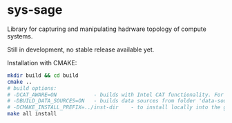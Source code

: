 # sys-sage

Library for capturing and manipulating hadrware topology of compute systems.

Still in development, no stable release available yet.

Installation with CMAKE:
```bash
mkdir build && cd build
cmake ..
# build options:
# -DCAT_AWARE=ON            - builds with Intel CAT functionality. For that, Intel-specific pqos header/library are necessary.
# -DBUILD_DATA_SOURCES=ON   - builds data sources from folder 'data-sources'. If turned on, includes Linux-specific libraries and hwloc. Data sources are used to collecting HW-related information, so it only makes sense to compile that on the system where the topology information is queried.
# -DCMAKE_INSTALL_PREFIX=../inst-dir    - to install locally into the git repo folder
make all install
```
